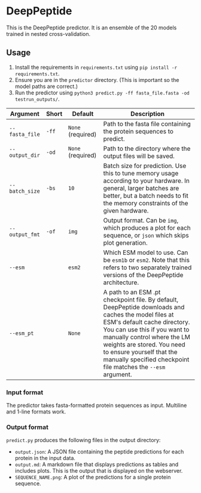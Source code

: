 # DeepPeptide

This is the DeepPeptide predictor. It is an ensemble of the 20 models trained in nested cross-validation.

## Usage

1. Install the requirements in `requirements.txt` using `pip install -r requirements.txt`.
2. Ensure you are in the `predictor` directory. (This is important so the model paths are correct.)
3. Run the predictor using `python3 predict.py -ff fasta_file.fasta -od testrun_outputs/`.


| Argument | Short | Default | Description |
|---------|-------|-------|-------|
| `--fasta_file` | `-ff` | `None` (required) | Path to the fasta file containing the protein sequences to predict. |
| `--output_dir` | `-od` | `None` (required) | Path to the directory where the output files will be saved. |
| `--batch_size` | `-bs` | `10` | Batch size for prediction. Use this to tune memory usage according to your hardware. In general, larger batches are better, but a batch needs to fit the memory constraints of the given hardware. |
| `--output_fmt` | `-of` | `img` | Output format. Can be `img`, which produces a plot for each sequence, or `json` which skips plot generation. |
| `--esm` | | `esm2` | Which ESM model to use. Can be `esm1b` or `esm2`. Note that this refers to two separately trained versions of the DeepPeptide architecture. |
| `--esm_pt` | | `None`| A path to an ESM .pt checkpoint file. By default, DeepPeptide downloads and caches the model files at ESM's default cache directory. You can use this if you want to manually control where the LM weights are stored. You need to ensure yourself that the manually specified checkpoint file matches the `--esm` argument. |

### Input format

The predictor takes fasta-formatted protein sequences as input. Multiline and 1-line formats work.

### Output format

`predict.py` produces the following files in the output directory:
- `output.json`: A JSON file containing the peptide predictions for each protein in the input data.
- `output.md`: A markdown file that displays predictions as tables and includes plots. This is the output that is displayed on the webserver.
- `SEQUENCE_NAME.png`: A plot of the predictions for a single protein sequence.


